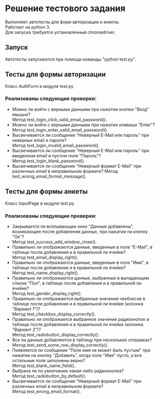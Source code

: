 # Решение тестового задания

Выполняет автотесты для форм авторизации и анкеты.  
Работает на python 3.  
Для запуска требуется установленный chromedriver.

## Запуск
Автотесты запускаются при помощи команды "python test.py".

## Тесты для формы авторизации
Класс AuthForm в модуле test.py

### Реализованы следующие проверки:
* Можно ли войти с верными данными при нажатии кнопки "Вход" мышью?  
Метод test_login_click_valid_email_password().
* Можно ли войти с верными данными при нажатии клавиши "Enter"?  
Метод test_login_enter_valid_email_password().
* Высвечивается ли сообщение "Неверный E-Mail или пароль" при неверных email и пароле?  
Метод test_login_invalid_email_password().
* Высвечивается ли сообщение "Неверный E-Mail или пароль" при введенном email и пустом поле "Пароль"?  
Метод test_login_blank_password().
* Высвечивается ли сообщение "Неверный формат E-Mail" при различных email в неправильном формате? 
Метод test_wrong_email_format_message().

## Тесты для формы анкеты
Класс InputPage в модуле test.py

### Реализованы следующие проверки:
* Закрывается ли всплывающее окно "Данные добавлены", возникающее после добавления данных, при нажатии на кнопку "Ок"?  
Метод test_success_add_window_close().
* Правильно ли отображаются данные, введенные в поле "E-Mail", в таблице после добавления и в правильной ли ячейке?  
Метод test_email_display_right().
* Правильно ли отображаются данные, введенные в поле "Имя",  в таблице после добавления и в правильной ли ячейке?  
Метод test_name_display_right().
* Правильно ли отображаются данные, выбранные в выпадающем списке "Пол",  в таблице после добавления и в правильной ли ячейке?  
Метод test_gender_display_right().
* Правильно ли отображаются выбранные значения чекбоксов в таблице после добавления и в правильной ли ячейке (колонка "Вариант 1")?  
Метод test_checkbox_display_correctly().
* Правильно ли отображается выбранное значение радиокнопок в таблице после добавления и в правильной ли ячейке (колонка "Вариант 2")?  
Метод test_radiobutton_display_correctly().
* Все ли данные добавляются в таблицу при нескольких отправках?  
Метод test_send_some_row_display_correctly().
* Появляется ли сообщение "Поле имя не может быть пустым" при нажатии на кнопку "Добавить", когда поле "Имя" пусто, а все остальные поля заполнены верно?  
Метод test_blank_name_field().
* Выбрана ли по умолчанию какая-либо радиокнопка?  
Метод test_radiobutton_by_default().
* Высвечивается ли сообщение "Неверный формат E-Mail" при различных email в неправильном формате?  
Метод test_wrong_email_format().
